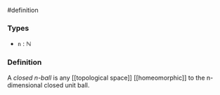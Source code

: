 #definition
### Types
- `n` : $\mathbb{N}$ 
### Definition
A *closed n-ball* is any [[topological space]] [[homeomorphic]] to the n-dimensional closed unit ball.